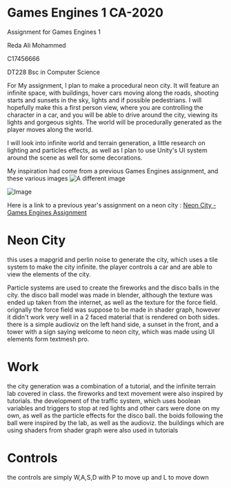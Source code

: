 # Games Engines 1 CA-2020
Assignment for Games Engines 1

Reda Ali Mohammed 

C17456666 

DT228 Bsc in Computer Science 

For My assignment, I plan to make a procedural neon city. It will feature an infinite space, with buildings, hover cars moving along the roads, shooting starts and sunsets in the sky, lights and if possible pedestrians. I will hopefully make this a first person view, where you are controlling the character in a car, and you will be able to drive around the city, viewing its lights and gorgeous sights. The world will be procedurally generated as the player moves along the world. 

I will look into infinite world and terrain generation, a little research on lighting and particles effects, as well as I plan to use Unity's UI system around the scene as well for some decorations.

My inspiration had come from a previous Games Engines assignment, and these various images
![A different image](https://image.freepik.com/free-vector/abstract-neon-city-background_75059-129.jpg)

![Image](https://static.turbosquid.com/Preview/2019/03/31__00_10_32/screenshot001.jpg12CFF4F8-6D74-4D89-8106-CF2084A657B9Default.jpg)

Here is a link to a previous year's assignment on a neon city : 
[ Neon City - Games Engines Assignment ](https://www.youtube.com/watch?v=On763TdQhWg&list=PL1n0B6z4e_E6GaGOHiBdPSW0QzICdGs4X&index=6)


# Neon City

this uses a mapgrid and perlin noise to generate the city, which uses a tile system to make the city infinite. the player controls a car and are able to view the elements of the city.

Particle systems are used to create the fireworks and the disco balls in the city. the disco ball model was made in blender, although the texture was ended up taken from the internet, as well as the texture for the force field. orignally the force field was suppose to be made in shader graph, however it didn't work very well in a 2 faced material that is rendered on both sides. there is a simple audioviz on the left hand side, a sunset in the front, and a tower with a sign saying welcome to neon city, which was made using UI elements form textmesh pro.

# Work

the city generation was a combination of a tutorial, and the infinite terrain lab covered in class. the fireworks and text movement were also inspired by tutorials. the development of the traffic system, which uses boolean variables and triggers to stop at red lights and other cars were done on my own, as well as the particle effects for the disco ball. the boids following the ball were inspired by the lab, as well as the audioviz. the buildings which are using shaders from shader graph were also used in tutorials

# Controls
the controls are simply W,A,S,D with P to move up and L to move down

